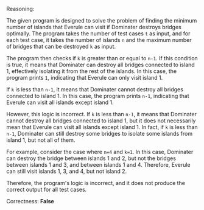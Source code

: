Reasoning:

The given program is designed to solve the problem of finding the minimum number of islands that Everule can visit if Dominater destroys bridges optimally. The program takes the number of test cases `t` as input, and for each test case, it takes the number of islands `n` and the maximum number of bridges that can be destroyed `k` as input.

The program then checks if `k` is greater than or equal to `n-1`. If this condition is true, it means that Dominater can destroy all bridges connected to island 1, effectively isolating it from the rest of the islands. In this case, the program prints `1`, indicating that Everule can only visit island 1.

If `k` is less than `n-1`, it means that Dominater cannot destroy all bridges connected to island 1. In this case, the program prints `n-1`, indicating that Everule can visit all islands except island 1.

However, this logic is incorrect. If `k` is less than `n-1`, it means that Dominater cannot destroy all bridges connected to island 1, but it does not necessarily mean that Everule can visit all islands except island 1. In fact, if `k` is less than `n-1`, Dominater can still destroy some bridges to isolate some islands from island 1, but not all of them.

For example, consider the case where `n=4` and `k=1`. In this case, Dominater can destroy the bridge between islands 1 and 2, but not the bridges between islands 1 and 3, and between islands 1 and 4. Therefore, Everule can still visit islands 1, 3, and 4, but not island 2.

Therefore, the program's logic is incorrect, and it does not produce the correct output for all test cases.

Correctness: **False**